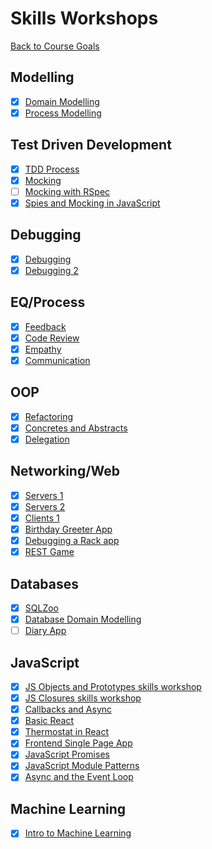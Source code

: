 # Skills Workshops

[Back to Course Goals](../README.md)

## Modelling

- [x] [Domain Modelling](domain_modelling.md)
- [x] [Process Modelling](process_modelling.md)

## Test Driven Development

- [x] [TDD Process](TDD_process.md)
- [x] [Mocking](mocking.md)
- [ ] [Mocking with RSpec](mocking_with_rspec.md)
- [x] [Spies and Mocking in JavaScript](spies_mocking_javascript.md)

## Debugging

- [x] [Debugging](debugging.md)
- [x] [Debugging 2](debugging_2.md)

## EQ/Process

- [x] [Feedback](feedback.md)
- [x] [Code Review](code_review.md)
- [x] [Empathy](empathy.md)
- [x] [Communication](communication.md)

## OOP

- [x] [Refactoring](refactoring.md)
- [x] [Concretes and Abstracts](concretes_and_abstracts.md)
- [x] [Delegation](delegation.md)

## Networking/Web

- [x] [Servers 1](servers_1.md)
- [x] [Servers 2](servers_2.md)
- [x] [Clients 1](clients_1.md)
- [x] [Birthday Greeter App](birthday_greeter_app.md)
- [x] [Debugging a Rack app](debugging_a_rack_app.md)
- [x] [REST Game](REST_game.md)

## Databases

- [x] [SQLZoo](sqlzoo.md)
- [x] [Database Domain Modelling](database_domain_modelling.md)
- [ ] [Diary App](diary_app.md)

## JavaScript

- [x] [JS Objects and Prototypes skills workshop](js_objects_prototypes.md)
- [x] [JS Closures skills workshop](js_closures.md)
- [x] [Callbacks and Async](skills_workshops/callbacks_async_javascript.md)
- [x] [Basic React](https://github.com/hturnbull93/react-practice)
- [x] [Thermostat in React](https://github.com/hturnbull93/react-thermostat)
- [x] [Frontend Single Page App](frontend_single_page_app.md)
- [x] [JavaScript Promises](javascript_promises.md)
- [x] [JavaScript Module Patterns](javascript_module_patterns.md)
- [x] [Async and the Event Loop](async_event_loop.md)

## Machine Learning

- [x] [Intro to Machine Learning](intro_machine_learning.md)
